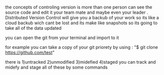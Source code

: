 the concepts of controling version is more than one person can see the source code and edit it your team mate and maybe even your leader  .
Distributed Version Control will give you a backub of your work so its like a cloud backub wich cant be lost and its make like snapshots so its going to take all of the data updated

you can open the git from your terminal and import to it 

for example you can take a copy of your git priorety by using :
"$ git clone https://github.com/test"

there is 1)untracked 2)unmodified  3)midefied  4)staged 
you can track and midefy and stage all of these by some commands